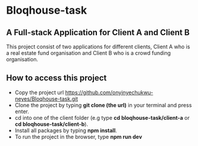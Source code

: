# Bloqhouse-task

## A Full-stack Application for Client A and Client B
This project consist of two applications for different clients, Client A who is a real estate fund organisation and Client B who is a crowd funding organisation.

## How to access this project
- Copy the project url <https://github.com/onyinyechukwu-neyes/Bloqhouse-task.git>
- Clone the project by typing **git clone (the url)** in your terminal and press enter.
- cd into one of the client folder (e.g type **cd bloqhouse-task/client-a** or **cd bloqhouse-task/client-b**).
- Install all packages by typing **npm install**.
- To run the project in the browser, type **npm run dev**
